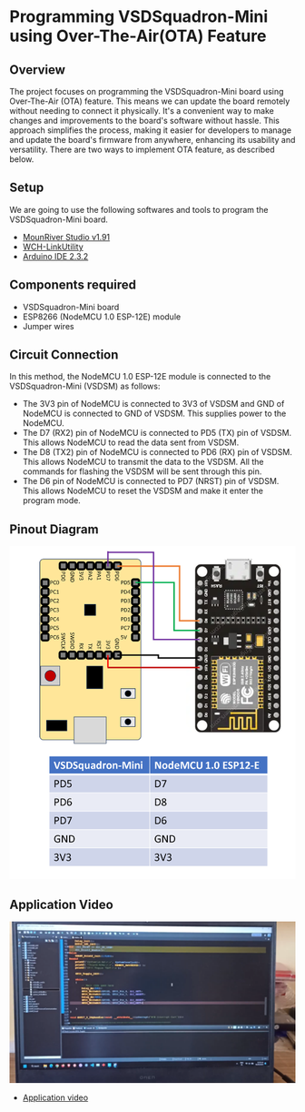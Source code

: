 # Programming VSDSquadron-Mini using Over-The-Air(OTA) Feature

## Overview
The project focuses on programming the VSDSquadron-Mini board using Over-The-Air (OTA) feature. This means we can update the board remotely without needing to connect it physically. It's a convenient way to make changes and improvements to the board's software without hassle. This approach simplifies the process, making it easier for developers to manage and update the board's firmware from anywhere, enhancing its usability and versatility. There are two ways to implement OTA feature, as described below.

## Setup
We are going to use the following softwares and tools to program the VSDSquadron-Mini board.
* [MounRiver Studio v1.91](http://www.mounriver.com/download "MRS 1.91 Download page")
* [WCH-LinkUtility](https://www.wch.cn/downloads/WCH-LinkUtility_ZIP.html "WCH-LinkUtility Download page")
* [Arduino IDE 2.3.2](https://www.arduino.cc/en/software "Arduino IDE Download page")

## Components required
* VSDSquadron-Mini board
* ESP8266 (NodeMCU 1.0 ESP-12E) module
* Jumper wires

## Circuit Connection
In this method, the NodeMCU 1.0 ESP-12E module is connected to the VSDSquadron-Mini (VSDSM) as follows:
* The 3V3 pin of NodeMCU is connected to 3V3 of VSDSM and GND of NodeMCU is connected to GND of VSDSM. This supplies power to the NodeMCU.
* The D7 (RX2) pin of NodeMCU is connected to PD5 (TX) pin of VSDSM. This allows NodeMCU to read the data sent from VSDSM.
* The D8 (TX2) pin of NodeMCU is connected to PD6 (RX) pin of VSDSM. This allows NodeMCU to transmit the data to the VSDSM. All the commands for flashing the VSDSM will be sent through this pin.
* The D6 pin of NodeMCU is connected to PD7 (NRST) pin of VSDSM. This allows NodeMCU to reset the VSDSM and make it enter the program mode.

## Pinout Diagram
<img src="images/schematic_method2_latest.png" alt="Method 2 Schematic" width="600">

## Application Video
[![Application video](images/thumbnail.png)](https://drive.google.com/file/d/1TSE8psuwjwD9OtebpIiWAn0XAvSW6L6_/view?usp=drive_link "Application Video")
* [Application video](https://drive.google.com/file/d/1TSE8psuwjwD9OtebpIiWAn0XAvSW6L6_/view?usp=drive_link)
